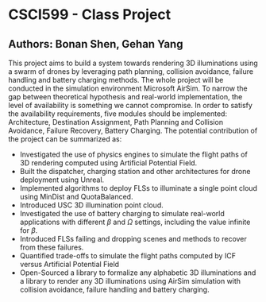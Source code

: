 # CSCI599 - Class Project
## Authors: Bonan Shen, Gehan Yang

This project aims to build a system towards rendering 3D illuminations using a swarm of drones by leveraging path planning, collision avoidance, failure handling and battery charging methods. The whole project will be conducted in the simulation environment Microsoft AirSim. To narrow the gap between theoretical hypothesis and real-world implementation, the level of availability is something we cannot compromise. In order to satisfy the availability requirements, five modules should be implemented: Architecture, Destination Assignment, Path Planning and Collision Avoidance, Failure Recovery, Battery Charging. The potential contribution of the project can be summarized as:

*  Investigated the use of physics engines to simulate the flight
paths of 3D rendering computed using Artificial Potential Field.
*  Built the dispatcher, charging station and other architectures for drone deployment using Unreal.
*  Implemented algorithms to deploy FLSs to illuminate a single point cloud using MinDist and QuotaBalanced.
*  Introduced USC 3D illumination point cloud.
*  Investigated the use of battery charging to simulate real-world applications with different $\beta$ and $\Omega$ settings, including the value infinite for $\beta$.
*  Introduced FLSs failing and dropping scenes and methods to recover from these failures.
*  Quantified trade-offs to simulate the flight paths computed by ICF versus Artificial Potential Field
*  Open-Sourced a library to formalize any alphabetic 3D illuminations and a library to render any 3D illuminations using AirSim simulation with collision avoidance, failure handling and battery charging.